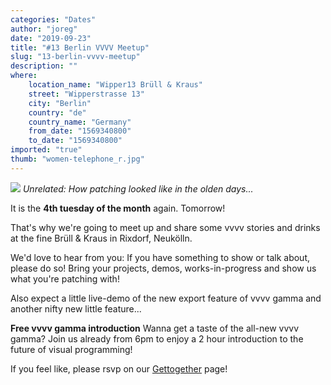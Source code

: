```yaml
---
categories: "Dates"
author: "joreg"
date: "2019-09-23"
title: "#13 Berlin VVVV Meetup"
slug: "13-berlin-vvvv-meetup"
description: ""
where: 
    location_name: "Wipper13 Brüll & Kraus"
    street: "Wipperstrasse 13"
    city: "Berlin"
    country: "de"
    country_name: "Germany"
    from_date: "1569340800"
    to_date: "1569340800"
imported: "true"
thumb: "women-telephone_r.jpg"
---
```



![](women-telephone_r.jpg)
*Unrelated: How patching looked like in the olden days...*

It is the **4th tuesday of the month** again. Tomorrow!

That's why we're going to meet up and share some vvvv stories and drinks at the fine Brüll & Kraus in Rixdorf, Neukölln.

We'd love to hear from you: If you have something to show or talk about, please do so! Bring your projects, demos, works-in-progress and show us what you're patching with!

Also expect a little live-demo of the new export feature of vvvv gamma and another nifty new little feature...  

**Free vvvv gamma introduction**
Wanna get a taste of the all-new vvvv gamma? Join us already from 6pm to enjoy a 2 hour introduction to the future of visual programming!

If you feel like, please rsvp on our [Gettogether](https://gettogether.community/events/1754/vvvv-berlin-meetup-13/) page!